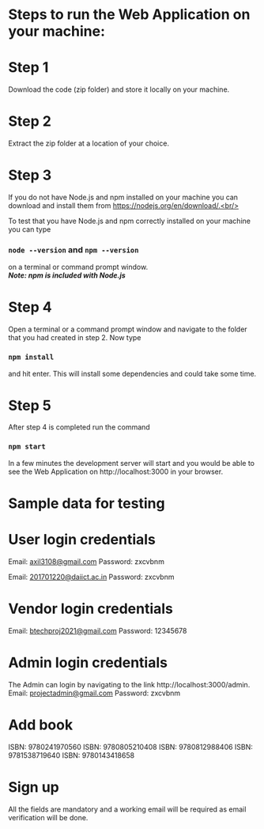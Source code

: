 # Steps to run the Web Application on your machine:

# Step 1
Download the code (zip folder) and store it locally on your machine.

# Step 2
Extract the zip folder at a location of your choice.

# Step 3
If you do not have Node.js and npm installed on your machine you can download and install them from https://nodejs.org/en/download/.<br/>

To test that you have Node.js and npm correctly installed on your machine you can type 
### `node --version` and `npm --version`
on a terminal or command prompt window.<br/>
***Note: npm is included with Node.js***

# Step 4
Open a terminal or a command prompt window and navigate to the folder that you had created in step 2. Now type 
### `npm install` 
and hit enter. This will install some dependencies and could take some time.

# Step 5
After step 4 is completed run the command 
### `npm start` 
In a few minutes the development server will start and you would be able to see the Web Application on  http://localhost:3000 in your browser.

# Sample data for testing

# User login credentials
Email: axil3108@gmail.com
Password: zxcvbnm

Email: 201701220@daiict.ac.in
Password: zxcvbnm

# Vendor login credentials
Email: btechproj2021@gmail.com
Password: 12345678

# Admin login credentials
The Admin can login by navigating to the link http://localhost:3000/admin.
Email: projectadmin@gmail.com
Password: zxcvbnm

# Add book
ISBN: 9780241970560
ISBN: 9780805210408
ISBN: 9780812988406
ISBN: 9781538719640
ISBN: 9780143418658

# Sign up
All the fields are mandatory and a working email will be required as email verification will be done.


